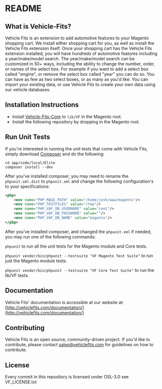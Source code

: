 README
======

What is Vehicle-Fits?
---------------------
Vehicle Fits is an extension to add automotive features to your Magento shopping cart. We install either shopping cart for you, as well as install the Vehicle Fits extension itself. Once your shopping cart has the Vehicle Fits extension installed, you will have hundreds of automotive features including a year/make/model search.
The year/make/model search can be customized in 50+ ways, including the ability to change the number, order, or names of the select box. For example if you want to add a select box called "engine", or remove the select box called "year" you can do so. You can have as few as two select boxes, or as many as you'd like.
You can import your existing data, or use Vehicle Fits to create your own data using our vehicle databases.

Installation Instructions
-------------------------
 * Install [Vehicle-Fits-Core](https://github.com/vehiclefits/Vehicle-Fits-Core) to `lib/VF` in the Magento root.
 * Install the following repository by dropping in the Magento root.

Run Unit Tests
--------------------------------
If you're interested in running the unit tests that come with Vehicle Fits, simply download [Composer](http://getcomposer.org/download/) and do the following:

```
cd app/code/local/Elite
composer install --dev
```

After you've installed composer, you may need to rename the `phpunit.xml.dist` to `phpunit.xml` and change the following configuration's to your specifications:
```xml
<php>
    <env name="PHP_MAGE_PATH" value="/home/josh/www/magento"/>
    <env name="PHP_TESTFILES" value="/tmp"/>
    <env name="PHP_VAF_DB_USERNAME" value="root"/>
    <env name="PHP_VAF_DB_PASSWORD" value=""/>
    <env name="PHP_VAF_DB_NAME" value="magento"/>
</php>
```

After you've installed composer, and changed the `phpunit.xml` if needed, you may run one of the following commands:

`phpunit` to run all the unit tests for the Magento module and Core tests.

`phpunit vendor/bin/phpunit --testsuite "VF Magento Test Suite"` to run just the Magento module tests.

`phpunit vendor/bin/phpunit --testsuite "VF Core Test Suite"` to run the lib/VF tests.

Documentation
-------------
Vehicle Fits' documentation is accessible at our website at: [http://vehiclefits.com/documentation/](http://vehiclefits.com/documentation/)

Contributing
------------
Vehicle Fits is an open source, community-driven project. If you'd like to contribute, please contact [sales@vehiclefits.com](mailto:sales@vehiclefits.com) for guidelines on how to contribute.

License
-------
Every commit in this repository is licensed under OSL-3.0 see VF_LICENSE.txt
